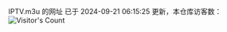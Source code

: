 IPTV.m3u 的网址 已于 2024-09-21 06:15:25 更新，本仓库访客数：![Visitor's Count](https://profile-counter.glitch.me/hero1898_tv/count.svg)
